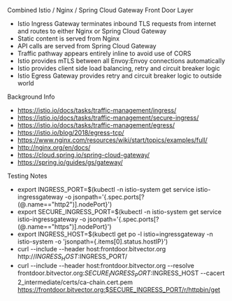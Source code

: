 Combined Istio / Nginx / Spring Cloud Gateway Front Door Layer

- Istio Ingress Gateway terminates inbound TLS requests from internet and routes to either Nginx or Spring Cloud Gateway
- Static content is served from Nginx
- API calls are served from Spring Cloud Gateway
- Traffic pathway appears entirely inline to avoid use of CORS
- Istio provides mTLS between all Envoy:Envoy connections automatically
- Istio provides client side load balancing, retry and circuit breaker logic
- Istio Egress Gateway provides retry and circuit breaker logic to outside world

Background Info

- https://istio.io/docs/tasks/traffic-management/ingress/
- https://istio.io/docs/tasks/traffic-management/secure-ingress/
- https://istio.io/docs/tasks/traffic-management/egress/
- https://istio.io/blog/2018/egress-tcp/
- https://www.nginx.com/resources/wiki/start/topics/examples/full/
- http://nginx.org/en/docs/
- https://cloud.spring.io/spring-cloud-gateway/
- https://spring.io/guides/gs/gateway/

Testing Notes

- export INGRESS_PORT=$(kubectl -n istio-system get service istio-ingressgateway -o jsonpath='{.spec.ports[?(@.name=="http2")].nodePort}')
- export SECURE_INGRESS_PORT=$(kubectl -n istio-system get service istio-ingressgateway -o jsonpath='{.spec.ports[?(@.name=="https")].nodePort}')
- export INGRESS_HOST=$(kubectl get po -l istio=ingressgateway -n istio-system -o 'jsonpath={.items[0].status.hostIP}')
- curl --include --header host:frontdoor.bitvector.org http://$INGRESS_HOST:$INGRESS_PORT/
- curl --include --header host:frontdoor.bitvector.org --resolve frontdoor.bitvector.org:$SECURE_INGRESS_PORT:$INGRESS_HOST --cacert 2_intermediate/certs/ca-chain.cert.pem https://frontdoor.bitvector.org:$SECURE_INGRESS_PORT/r/httpbin/get
